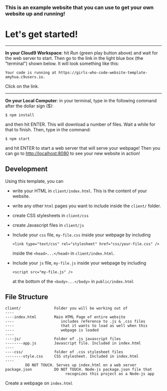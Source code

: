 ### This is an example website that you can use to get your own website up and running!

# Let's get started!

----

**In your Cloud9 Workspace**: hit *Run* (green play button above) and wait for the web server to start.
Then go to the link in the light blue box (the "terminal") shown below. It will look something like this:

```
Your code is running at https://girls-who-code-website-template-amyhua.c9users.io.
```

Click on the link.

----

**On your Local Computer**: in your terminal, type in the following command after the dollar sign ($):

```
$ npm install
```

and then hit ENTER. This will download a number of files. Wait a while for that to finish. Then, type in the command:

```
$ npm start
```

and hit ENTER to start a web server that will serve your webpage! Then you can go to [http://localhost:8080](http://localhost:8080) to see your new website in action!

## Development

Using this template, you can
* write your HTML in `client/index.html`. This is the content of your website.
* write any other `html` pages you want to include inside the `client/` folder.
* create CSS stylesheets in `client/css`
* create Javascript files in `client/js`
* Include your `css` file, `my-file.css` inside your webpage by including
  
  ```
  <link type="text/css" rel="stylesheet" href="css/your-file.css" />
  ``` 

  inside the `<head>...</head>` in `client/index.html`.

* Include your `js` file, `my-file.js` inside your webpage by including

  ```
  <script src="my-file.js" />
  ```

  at the bottom of the `<body>...</body>` in `public/index.html`

## File Structure

```
client/               Folder you will be working out of
----
----index.html        Main HTML Page of entire website
----                     includes reference to .js & .css files
----                     that it wants to load as well when this
----                     webpage is loaded
----
----js/               Folder of .js javascript files
--------app.js        Javascript file. Included in index.html
----
----css/              folder of .css stylesheet files
--------style.css     CSS stylesheet. Included in index.html
----
         DO NOT TOUCH. Serves up index.html on a web server
package.json          DO NOT TOUCH. Node-js package.json file that
                           recognizes this project as a Node-js app
```

Create a webpage on `index.html`
